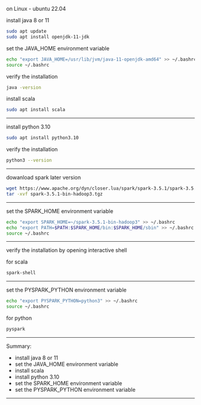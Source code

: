 


on Linux - ubuntu 22.04 

install java 8 or 11
```bash
sudo apt update
sudo apt install openjdk-11-jdk
```

set the JAVA_HOME environment variable
```bash
echo "export JAVA_HOME=/usr/lib/jvm/java-11-openjdk-amd64" >> ~/.bashrc
source ~/.bashrc
```

verify the installation
```bash
java -version
```

install scala
```bash
sudo apt install scala
```

---

install python 3.10
```bash
sudo apt install python3.10
```

verify the installation
```bash
python3 --version
```

---

dowanload spark later version
```bash
wget https://www.apache.org/dyn/closer.lua/spark/spark-3.5.1/spark-3.5.1-bin-hadoop3.tgz
tar -xvf spark-3.5.1-bin-hadoop3.tgz
```

---

set the SPARK_HOME environment variable
```bash
echo "export SPARK_HOME=~/spark-3.5.1-bin-hadoop3" >> ~/.bashrc
echo "export PATH=$PATH:$SPARK_HOME/bin:$SPARK_HOME/sbin" >> ~/.bashrc
source ~/.bashrc
```

---

verify the installation by opening interactive shell

for scala
```bash
spark-shell
```

---

set the PYSPARK_PYTHON environment variable
```bash
echo "export PYSPARK_PYTHON=python3" >> ~/.bashrc
source ~/.bashrc
```

for python
```bash
pyspark
```


---

Summary:

- install java 8 or 11
- set the JAVA_HOME environment variable
- install scala
- install python 3.10
- set the SPARK_HOME environment variable
- set the PYSPARK_PYTHON environment variable

---